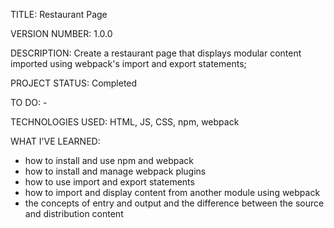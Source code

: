 TITLE: Restaurant Page

VERSION NUMBER: 1.0.0

DESCRIPTION: Create a restaurant page that displays modular content imported using webpack's import and export statements;

PROJECT STATUS: Completed

TO DO: - 

TECHNOLOGIES USED: HTML, JS, CSS, npm, webpack

WHAT I'VE LEARNED:
- how to install and use npm and webpack
- how to install and manage webpack plugins
- how to use import and export statements
- how to import and display content from another module using webpack
- the concepts of entry and output and the difference between the source and distribution content